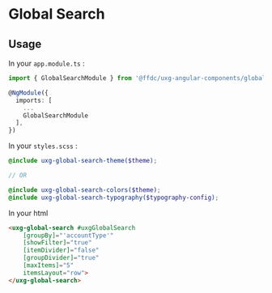 # Global Search

## Usage

In your `app.module.ts` :
```ts
import { GlobalSearchModule } from '@ffdc/uxg-angular-components/global-search';

@NgModule({
  imports: [
    ...
    GlobalSearchModule
  ],
})
```


In your `styles.scss` :
```scss
@include uxg-global-search-theme($theme);

// OR 

@include uxg-global-search-colors($theme);
@include uxg-global-search-typography($typography-config);
```

In your html
```html
<uxg-global-search #uxgGlobalSearch
    [groupBy]="'accountType'"
    [showFilter]="true"
    [itemDivider]="false"
    [groupDivider]="true"
    [maxItems]="5"
    itemsLayout="row">
</uxg-global-search>
```
